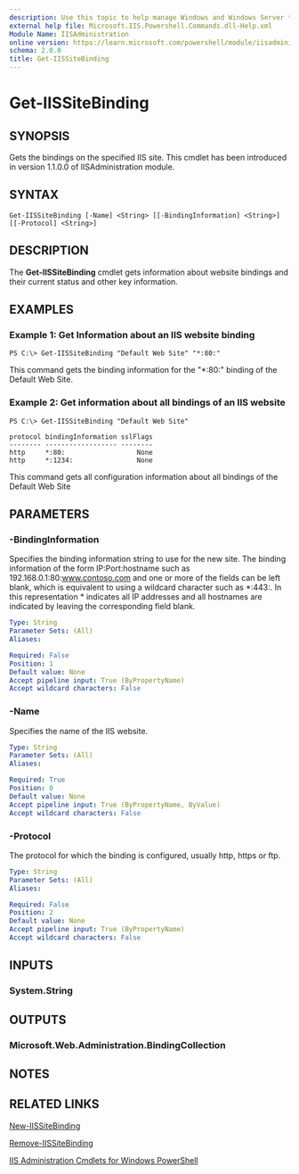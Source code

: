 ```yaml
---
description: Use this topic to help manage Windows and Windows Server technologies with Windows PowerShell.
external help file: Microsoft.IIS.Powershell.Commands.dll-Help.xml
Module Name: IISAdministration
online version: https://learn.microsoft.com/powershell/module/iisadministration/get-iissitebinding?view=windowsserver2019-ps&wt.mc_id=ps-gethelp
schema: 2.0.0
title: Get-IISSiteBinding
---
```


# Get-IISSiteBinding

## SYNOPSIS
Gets the bindings on the specified IIS site. This cmdlet has been introduced in version 1.1.0.0 of IISAdministration module.

## SYNTAX

```
Get-IISSiteBinding [-Name] <String> [[-BindingInformation] <String>] [[-Protocol] <String>]
```

## DESCRIPTION
The **Get-IISSiteBinding** cmdlet gets information about website bindings and their current status and other key information.

## EXAMPLES

### Example 1: Get Information about an IIS website binding
```
PS C:\> Get-IISSiteBinding "Default Web Site" "*:80:"
```

This command gets the binding information for the "*:80:" binding of the Default Web Site.

### Example 2: Get information about all bindings of an IIS website
```
PS C:\> Get-IISSiteBinding "Default Web Site"

protocol bindingInformation sslFlags
-------- ------------------ --------
http     *:80:                  None
http     *:1234:                None
```

This command gets all configuration information about all bindings of the Default Web Site

## PARAMETERS

### -BindingInformation
Specifies the binding information string to use for the new site. The binding information of the form
IP:Port:hostname such as 192.168.0.1:80:www.contoso.com and one or more of the fields can be left blank, which
is equivalent to using a wildcard character such as \*:443:. In this representation \* indicates all IP
addresses and all hostnames are indicated by leaving the corresponding field blank.

```yaml
Type: String
Parameter Sets: (All)
Aliases:

Required: False
Position: 1
Default value: None
Accept pipeline input: True (ByPropertyName)
Accept wildcard characters: False
```

### -Name
Specifies the name of the IIS website.

```yaml
Type: String
Parameter Sets: (All)
Aliases:

Required: True
Position: 0
Default value: None
Accept pipeline input: True (ByPropertyName, ByValue)
Accept wildcard characters: False
```

### -Protocol
The protocol for which the binding is configured, usually http, https or ftp.

```yaml
Type: String
Parameter Sets: (All)
Aliases:

Required: False
Position: 2
Default value: None
Accept pipeline input: True (ByPropertyName)
Accept wildcard characters: False
```

## INPUTS

### System.String


## OUTPUTS

### Microsoft.Web.Administration.BindingCollection

## NOTES

## RELATED LINKS

[New-IISSiteBinding](./New-IISSiteBinding.md)

[Remove-IISSiteBinding](./Remove-IISSiteBinding.md)

[IIS Administration Cmdlets for Windows PowerShell](./iisadministration.md)
